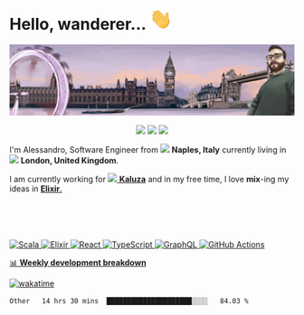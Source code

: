 # Hello, wanderer... <img src="https://raw.githubusercontent.com/ABSphreak/ABSphreak/master/gifs/Hi.gif" width="40px" />

<a href="https://www.buonerba.dev"><img src="./0.jfif" alt="LinkedIn Image"></a>

<p align="center"><a href="https://twitter.com/Dieman_"><img src="https://img.shields.io/badge/twitter-%231DA1F2.svg?&style=for-the-badge&logo=twitter&logoColor=white" height=25></a> <a href="https://www.linkedin.com/in/buonerba/"><img src="https://img.shields.io/badge/linkedin-%230077B5.svg?&style=for-the-badge&logo=linkedin&logoColor=white" height=25></a>
<a href="https://dev.to/dieman"><img src="https://img.shields.io/badge/dev.to-0A0A0A?style=for-the-badge&logo=dev.to&logoColor=white" height=25></a>
</p>
<p>I'm Alessandro, Software Engineer from <img src="https://cdn-icons-png.flaticon.com/512/330/330672.png" width="13"/> <b>Naples, Italy</b> currently living in <img src="https://cdn-icons-png.flaticon.com/512/330/330425.png" width="13" /> <b>London, United Kingdom</b>.</p>
<p>I am currently working for <a href="https://www.kaluza.com/"><img src="https://i.imgur.com/HdDTLIP.png" height=15> <b>Kaluza</b></a> and in my free time, I love <b>mix</b>-ing my ideas in <a href="https://elixir-lang.org/"><b>Elixir</b>.
<br><br><br><br><br>
<p>
  <img alt="Scala" src="https://img.shields.io/badge/-Scala-de3c39?style=flat-square&logo=scala&logoColor=white" />
  <img alt="Elixir" src="https://img.shields.io/badge/-Elixir-6A4979?style=flat-square&logo=elixir&logoColor=white" />
  <img alt="React" src="https://img.shields.io/badge/-React-45b8d8?style=flat-square&logo=react&logoColor=white" />
  <img alt="TypeScript" src="https://img.shields.io/badge/-TypeScript-007ACC?style=flat-square&logo=typescript&logoColor=white" />
  <img alt="GraphQL" src="https://img.shields.io/badge/-GraphQL-E10098?style=flat-square&logo=graphql&logoColor=white" />
  <img alt="GitHub Actions" src="https://img.shields.io/badge/-GitHub_Actions-2088FF?style=flat-square&logo=github-actions&logoColor=white" />
</p>

📊 **Weekly development breakdown** 

[![wakatime](https://wakatime.com/badge/user/6ee6c608-069f-4ebc-993e-39673e6cb7cf.svg)](https://wakatime.com/@6ee6c608-069f-4ebc-993e-39673e6cb7cf)

<!--START_SECTION:waka-->

```text
Other   14 hrs 30 mins  █████████████████████░░░░   84.03 %
```

<!--END_SECTION:waka-->
